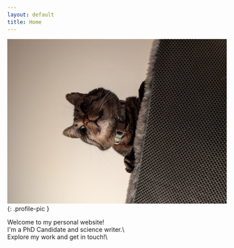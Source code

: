 ```yaml
---
layout: default
title: Home
---
```


![fjord king of bonita](/assets/images/profile.png){: .profile-pic }

Welcome to my personal website!\
I'm a PhD Candidate and science writer.\  
Explore my work and get in touch!\

